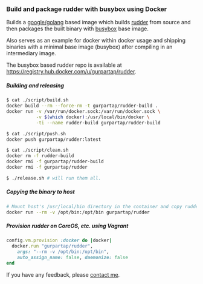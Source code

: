 ### Build and package rudder with busybox using Docker

Builds a [google/golang](https://registry.hub.docker.com/u/google/golang/) based image which builds [rudder](https://github.com/coreos/rudder) from source and then packages the built binary with [busybox](https://registry.hub.docker.com/_/busybox) base image.

Also serves as an example for docker within docker usage and shipping binaries with a minimal base image (busybox) after compiling in an intermediary image.

The busybox based rudder repo is available at https://registry.hub.docker.com/u/gurpartap/rudder.

##### Building and releasing

```bash
$ cat ./script/build.sh
docker build --rm --force-rm -t gurpartap/rudder-build .
docker run -v /var/run/docker.sock:/var/run/docker.sock \
           -v $(which docker):/usr/local/bin/docker \
           -ti --name rudder-build gurpartap/rudder-build
```

```bash
$ cat ./script/push.sh
docker push gurpartap/rudder:latest
```

```bash
$ cat ./script/clean.sh
docker rm -f rudder-build
docker rmi -f gurpartap/rudder-build
docker rmi -f gurpartap/rudder
```

```bash
$ ./release.sh # will run them all.
```

##### Copying the binary to host

```bash
# Mount host's /usr/local/bin directory in the container and copy rudder over.
docker run --rm -v /opt/bin:/opt/bin gurpartap/rudder
```

##### Provision rudder on CoreOS, etc. using Vagrant

```ruby
config.vm.provision :docker do |docker|
  docker.run "gurpartap/rudder",
    args: "--rm -v /opt/bin:/opt/bin",
    auto_assign_name: false, daemonize: false
end
```

If you have any feedback, please [contact me](http://gurpartap.com/).
